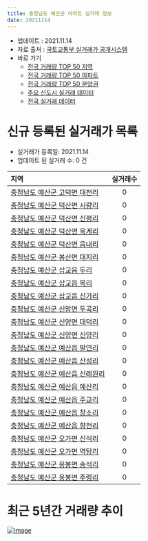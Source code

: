 ```yaml
---
title: 충청남도 예산군 아파트 실거래 정보
date: 20211114
---
```


* 업데이트 : 2021.11.14
* 자료 출처 : [국토교통부 실거래가 공개시스템](http://rt.molit.go.kr)
* 바로 가기
    * [전국 거래량 TOP 50 지역](https://apt-info.github.io/apt-trade-info/tr)
    * [전국 거래량 TOP 50 아파트](https://apt-info.github.io/apt-trade-info/ta)
    * [전국 거래량 TOP 50 분양권](https://apt-info.github.io/apt-trade-info/tb)
    * [주요 신도시 실거래 데이터](https://apt-info.github.io/apt-trade-info/newtown)
    * [전국 실거래 데이터](https://apt-info.github.io/apt-trade-info/all)



<script async src="https://pagead2.googlesyndication.com/pagead/js/adsbygoogle.js"></script>
<!-- 기본광고 -->
<ins class="adsbygoogle"
     style="display:block"
     data-ad-client="ca-pub-1142216861245946"
     data-ad-slot="4805727019"
     data-ad-format="auto"
     data-full-width-responsive="true"></ins>
<script>
     (adsbygoogle = window.adsbygoogle || []).push({});
</script>


# 신규 등록된 실거래가 목록

* 실거래가 등록일: 2021.11.14
* 업데이트 된 실거래 수: 0 건


|지역|실거래수|
|:---|:---:|
|[충청남도 예산군 고덕면 대천리](https://apt-info.github.io/apt-trade-info/r1848)|0|
|[충청남도 예산군 덕산면 시량리](https://apt-info.github.io/apt-trade-info/r1841)|0|
|[충청남도 예산군 덕산면 신평리](https://apt-info.github.io/apt-trade-info/r3554)|0|
|[충청남도 예산군 덕산면 옥계리](https://apt-info.github.io/apt-trade-info/r2926)|0|
|[충청남도 예산군 덕산면 읍내리](https://apt-info.github.io/apt-trade-info/r3028)|0|
|[충청남도 예산군 봉산면 대지리](https://apt-info.github.io/apt-trade-info/r3094)|0|
|[충청남도 예산군 삽교읍 두리](https://apt-info.github.io/apt-trade-info/r1840)|0|
|[충청남도 예산군 삽교읍 목리](https://apt-info.github.io/apt-trade-info/r3497)|0|
|[충청남도 예산군 삽교읍 신가리](https://apt-info.github.io/apt-trade-info/r3027)|0|
|[충청남도 예산군 신암면 두곡리](https://apt-info.github.io/apt-trade-info/r1843)|0|
|[충청남도 예산군 신양면 대덕리](https://apt-info.github.io/apt-trade-info/r3029)|0|
|[충청남도 예산군 신양면 신양리](https://apt-info.github.io/apt-trade-info/r1847)|0|
|[충청남도 예산군 예산읍 발연리](https://apt-info.github.io/apt-trade-info/r3026)|0|
|[충청남도 예산군 예산읍 산성리](https://apt-info.github.io/apt-trade-info/r1838)|0|
|[충청남도 예산군 예산읍 신례원리](https://apt-info.github.io/apt-trade-info/r1839)|0|
|[충청남도 예산군 예산읍 예산리](https://apt-info.github.io/apt-trade-info/r1836)|0|
|[충청남도 예산군 예산읍 주교리](https://apt-info.github.io/apt-trade-info/r1845)|0|
|[충청남도 예산군 예산읍 창소리](https://apt-info.github.io/apt-trade-info/r1842)|0|
|[충청남도 예산군 예산읍 향천리](https://apt-info.github.io/apt-trade-info/r1837)|0|
|[충청남도 예산군 오가면 신석리](https://apt-info.github.io/apt-trade-info/r1846)|0|
|[충청남도 예산군 오가면 역탑리](https://apt-info.github.io/apt-trade-info/r3555)|0|
|[충청남도 예산군 응봉면 송석리](https://apt-info.github.io/apt-trade-info/r1844)|0|
|[충청남도 예산군 응봉면 주령리](https://apt-info.github.io/apt-trade-info/r3442)|0|



<script async src="https://pagead2.googlesyndication.com/pagead/js/adsbygoogle.js"></script>
<!-- 기본광고 -->
<ins class="adsbygoogle"
     style="display:block"
     data-ad-client="ca-pub-1142216861245946"
     data-ad-slot="4805727019"
     data-ad-format="auto"
     data-full-width-responsive="true"></ins>
<script>
     (adsbygoogle = window.adsbygoogle || []).push({});
</script>


# 최근 5년간 거래량 추이


<div style="width:100%;">
    <canvas id="deal_progress" height="200"></canvas>
</div>

<script>
new Chart(document.getElementById("deal_progress"), {
    type: 'line',
    data: {
        labels: ['16.01','16.02','16.03','16.04','16.05','16.06','16.07','16.08','16.09','16.10','16.11','16.12','17.01','17.02','17.03','17.04','17.05','17.06','17.07','17.08','17.09','17.10','17.11','17.12','18.01','18.02','18.03','18.04','18.05','18.06','18.07','18.08','18.09','18.10','18.11','18.12','19.01','19.02','19.03','19.04','19.05','19.06','19.07','19.08','19.09','19.10','19.11','19.12','20.01','20.02','20.03','20.04','20.05','20.06','20.07','20.08','20.09','20.10','20.11','20.12','21.01','21.02','21.03','21.04','21.05','21.06','21.07','21.08','21.09','21.10','21.11'],
        datasets: [{
            label: '매매/분양권',
            data: [37,38,39,46,48,38,43,50,29,31,26,32,20,36,52,37,35,50,40,46,57,34,38,34,60,40,71,44,41,44,35,26,42,47,27,33,43,25,44,34,43,34,35,30,47,42,34,45,47,71,67,40,33,57,49,36,41,61,48,76,56,50,74,70,59,58,61,57,116,99,18],
            borderColor: "rgba(66, 133, 243, 1)",
            backgroundColor: "rgba(66, 133, 243, 0.05)",
            borderWidth: 1,
            pointRadius: 0,
            fill: false,
            lineTension: 0
        },{
            label: '전/월세',
            data: [25,29,24,13,76,23,20,38,23,27,27,20,20,19,22,21,21,16,23,32,27,24,19,25,26,29,31,36,62,29,27,35,22,37,20,16,27,26,22,18,17,24,18,25,31,36,18,20,21,32,33,31,38,22,31,24,22,26,26,12,17,13,15,20,24,15,19,21,19,9,2],
            borderColor: "rgba(255, 90, 0, 1)",
            backgroundColor: "rgba(255, 90, 0, 0.05)",
            borderWidth: 1,
            pointRadius: 0,
            fill: false,
            lineTension: 0
        },{
            label: '합계',
            data: [62,67,63,59,124,61,63,88,52,58,53,52,40,55,74,58,56,66,63,78,84,58,57,59,86,69,102,80,103,73,62,61,64,84,47,49,70,51,66,52,60,58,53,55,78,78,52,65,68,103,100,71,71,79,80,60,63,87,74,88,73,63,89,90,83,73,80,78,135,108,20],
            borderColor: "rgba(0, 0, 0, 1)",
            backgroundColor: "rgba(0, 0, 0, 0.03)",
            borderWidth: 0.1,
            pointRadius: 0,
            fill: true,
            lineTension: 0
        }
        ]
    },
    options: {
        responsive: true,
        title: {
            display: false
        },
        tooltips: {
            mode: 'index',
            intersect: false
        },
        hover: {
            mode: 'nearest',
            intersect: true
        },
        scales: {
            xAxes: [{
                display: true,
                scaleLabel: {
                    display: true,
                    labelString: '년/월'
                }
            }],
            yAxes: [{
                display: true,
                ticks: {
                    suggestedMin: 0,
                },
                scaleLabel: {
                    display: true,
                    labelString: '실거래 수'
                }
            }]
        }
    }
});

</script>


[![image](https://apt-info.github.io/images/2020-01-03-apt-trade-info/1024x500.png)](https://play.google.com/store/apps/details?id=com.aptinfo.apttradeinfo)

